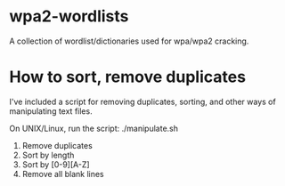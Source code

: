 # wpa2-wordlists

A collection of wordlist/dictionaries used for wpa/wpa2 cracking.

# How to sort, remove duplicates
I've included a script for removing duplicates, sorting, and other ways of manipulating text files.

On UNIX/Linux, run the script:
./manipulate.sh

1. Remove duplicates
2. Sort by length
3. Sort by [0-9][A-Z]
4. Remove all blank lines
